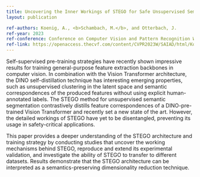 ```yaml
---
title: Uncovering the Inner Workings of STEGO for Safe Unsupervised Semantic Segmentation
layout: publication

ref-authors: Koenig, A., <b>Schambach, M.</b>, and Otterbach, J.
ref-year: 2023
ref-conference: Conference on Computer Vision and Pattern Recognition Workshop (CVPR Workshop)
ref-link: https://openaccess.thecvf.com/content/CVPR2023W/SAIAD/html/Koenig_Uncovering_the_Inner_Workings_of_STEGO_for_Safe_Unsupervised_Semantic_CVPRW_2023_paper.html
---
```


Self-supervised pre-training strategies have recently shown impressive results for training general-purpose feature extraction backbones in computer vision. In combination with the Vision Transformer architecture, the DINO self-distillation technique has interesting emerging properties, such as unsupervised clustering in the latent space and semantic correspondences of the produced features without using explicit human-annotated labels. 
The STEGO method for unsupervised semantic segmentation contrastively distills feature correspondences of a DINO-pre-trained Vision Transformer and recently set a new state of the art. However, the detailed workings of STEGO have yet to be disentangled, preventing its usage in safety-critical applications.
    
This paper provides a deeper understanding of the STEGO architecture and training strategy by conducting studies that uncover the working mechanisms behind STEGO, reproduce and extend its experimental validation, and investigate the ability of STEGO to transfer to different datasets. Results demonstrate that the STEGO architecture can be interpreted as a semantics-preserving dimensionality reduction technique.
